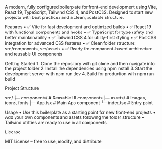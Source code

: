 A modern, fully configured boilerplate for front-end development using Vite, React 19, TypeScript, Tailwind CSS 4, and PostCSS. Designed to start new projects with best practices and a clean, scalable structure.

Features
	•	✅ Vite for fast development and optimized builds
	•	✅ React 19 with functional components and hooks
	•	✅ TypeScript for type safety and better maintainability
	•	✅ Tailwind CSS 4 for utility-first styling
	•	✅ PostCSS integration for advanced CSS features
	•	✅ Clean folder structure: src/components, src/assets
	•	✅ Ready for component-based architecture and reusable UI components

Getting Started
	1.	Clone the repository with git clone and then navigate into the project folder
	2.	Install the dependencies using npm install
	3.	Start the development server with npm run dev
	4.	Build for production with npm run build

Project Structure

src/
├─ components/       # Reusable UI components
├─ assets/           # Images, icons, fonts
├─ App.tsx           # Main App component
└─ index.tsx         # Entry point

Usage
	•	Use this boilerplate as a starting point for new front-end projects
	•	Add your own components and assets following the folder structure
	•	Tailwind utilities are ready to use in all components

License

MIT License – free to use, modify, and distribute
